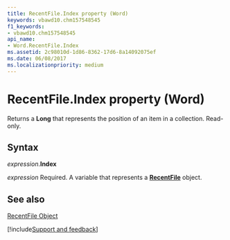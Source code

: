 ```yaml
---
title: RecentFile.Index property (Word)
keywords: vbawd10.chm157548545
f1_keywords:
- vbawd10.chm157548545
api_name:
- Word.RecentFile.Index
ms.assetid: 2c98010d-1d86-8362-17d6-8a14092075ef
ms.date: 06/08/2017
ms.localizationpriority: medium
---
```



# RecentFile.Index property (Word)

Returns a **Long** that represents the position of an item in a collection. Read-only.


## Syntax

_expression_.**Index**

_expression_ Required. A variable that represents a **[RecentFile](Word.RecentFile.md)** object.


## See also


[RecentFile Object](Word.RecentFile.md)

[!include[Support and feedback](~/includes/feedback-boilerplate.md)]